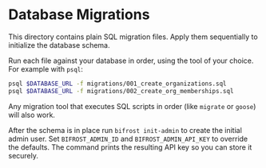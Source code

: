 # Database Migrations

This directory contains plain SQL migration files. Apply them sequentially to initialize the database schema.

Run each file against your database in order, using the tool of your choice. For example with `psql`:

```bash
psql $DATABASE_URL -f migrations/001_create_organizations.sql
psql $DATABASE_URL -f migrations/002_create_org_memberships.sql
```

Any migration tool that executes SQL scripts in order (like `migrate` or `goose`) will also work.

After the schema is in place run `bifrost init-admin` to create the initial admin
user. Set `BIFROST_ADMIN_ID` and `BIFROST_ADMIN_API_KEY` to override the defaults.
The command prints the resulting API key so you can store it securely.

